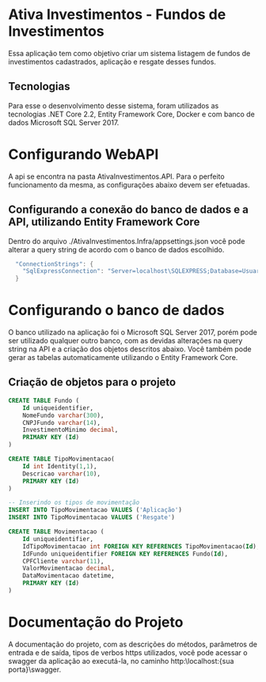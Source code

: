 # Ativa Investimentos - Fundos de Investimentos
Essa aplicação tem como objetivo criar um sistema listagem de fundos de investimentos cadastrados, aplicação e resgate desses fundos.

## Tecnologias
Para esse o desenvolvimento desse sistema, foram utilizados as tecnologias .NET Core 2.2, Entity Framework Core, Docker e com banco de dados Microsoft SQL Server 2017.

# Configurando WebAPI
A api se encontra na pasta AtivaInvestimentos.API. Para o perfeito funcionamento da mesma, as configurações abaixo devem ser efetuadas.

## Configurando a conexão do banco de dados e a API, utilizando Entity Framework Core
Dentro do arquivo ./AtivaInvestimentos.Infra/appsettings.json você pode alterar a query string de acordo com o banco de dados escolhido.

```c#
  "ConnectionStrings": {
    "SqlExpressConnection": "Server=localhost\SQLEXPRESS;Database=UsuarioDB; Integrated Security=True;"
  }
```
# Configurando o banco de dados
O banco utilizado na aplicação foi o Microsoft SQL Server 2017, porém pode ser utilizado qualquer outro banco, com as devidas alterações na query string na API e a criação dos objetos descritos abaixo. 
Você também pode gerar as tabelas automaticamente utilizando o Entity Framework Core.

## Criação de objetos para o projeto
```sql
CREATE TABLE Fundo (
	Id uniqueidentifier,
	NomeFundo varchar(300),
	CNPJFundo varchar(14),
	InvestimentoMinimo decimal,
    PRIMARY KEY (Id)
)

CREATE TABLE TipoMovimentacao(
	Id int Identity(1,1),
	Descricao varchar(10),
    PRIMARY KEY (Id)
)

-- Inserindo os tipos de movimentação 
INSERT INTO TipoMovimentacao VALUES ('Aplicação')
INSERT INTO TipoMovimentacao VALUES ('Resgate')

CREATE TABLE Movimentacao (
	Id uniqueidentifier,
	IdTipoMovimentacao int FOREIGN KEY REFERENCES TipoMovimentacao(Id),
	IdFundo uniqueidentifier FOREIGN KEY REFERENCES Fundo(Id),
	CPFCliente varchar(11),
	ValorMovimentacao decimal,
	DataMovimentacao datetime,
    PRIMARY KEY (Id)
)


```


# Documentação do Projeto
A documentação do projeto, com as descrições do métodos, parâmetros de entrada e de saída, tipos de verbos https utilizados, você pode acessar o swagger da aplicação ao executá-la, no caminho http:\\localhost:{sua porta}\swagger.

